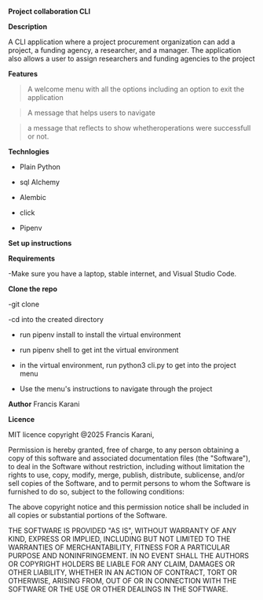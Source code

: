 **Project collaboration CLI**


**Description**

A CLI application where a project procurement organization can add a project, a funding agency, a researcher, and a manager. The application also allows a user to assign researchers and funding agencies to the project


**Features**

> A welcome menu with all the options including an option to exit the application


>A message that helps users to navigate


>a message that reflects to show whetheroperations were successfull or not.


**Technlogies**
- Plain Python

- sql Alchemy

- Alembic

- click

- Pipenv

**Set up instructions**

**Requirements**

-Make sure you have a laptop, stable internet, and Visual Studio Code.


**Clone the repo**

-git clone 


-cd into the created directory


- run pipenv install to install the virtual environment

- run pipenv shell to get int the virtual environment

- in the virtual environment, run python3 cli.py to get into the project menu

- Use the menu's instructions to navigate through the project



**Author**
Francis Karani

**Licence**

MIT licence
copyright @2025 Francis Karani,

Permission is hereby granted, free of charge, to any person obtaining a copy of this software and associated documentation files (the "Software"), to deal in the Software without restriction, including without limitation the rights to use, copy, modify, merge, publish, distribute, sublicense, and/or sell copies of the Software, and to permit persons to whom the Software is furnished to do so, subject to the following conditions:

The above copyright notice and this permission notice shall be included in all copies or substantial portions of the Software.

THE SOFTWARE IS PROVIDED "AS IS", WITHOUT WARRANTY OF ANY KIND, EXPRESS OR IMPLIED, INCLUDING BUT NOT LIMITED TO THE WARRANTIES OF MERCHANTABILITY, FITNESS FOR A PARTICULAR PURPOSE AND NONINFRINGEMENT. IN NO EVENT SHALL THE AUTHORS OR COPYRIGHT HOLDERS BE LIABLE FOR ANY CLAIM, DAMAGES OR OTHER LIABILITY, WHETHER IN AN ACTION OF CONTRACT, TORT OR OTHERWISE, ARISING FROM, OUT OF OR IN CONNECTION WITH THE SOFTWARE OR THE USE OR OTHER DEALINGS IN THE SOFTWARE.






